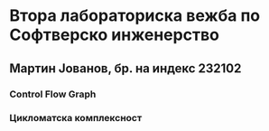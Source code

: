 # Втора лабораториска вежба по Софтверско инженерство

## Мартин Јованов, бр. на индекс 232102

### Control Flow Graph

### Цикломатска комплексност






